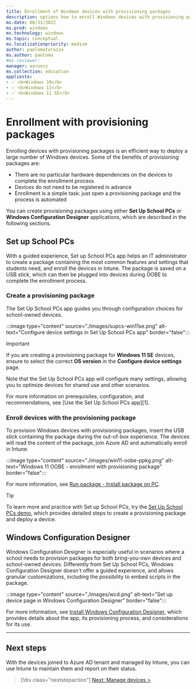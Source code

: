 ```yaml
---
title: Enrollment of Windows devices with provisioning packages
description: options how to enroll Windows devices with provisioning packages, using Set 
ms.date: 08/31/2022
ms.prod: windows
ms.technology: windows
ms.topic: conceptual
ms.localizationpriority: medium
author: paolomatarazzo
ms.author: paoloma
#ms.reviewer: 
manager: aaroncz
ms.collection: education
appliesto:
- ✅ <b>Windows 10</b>
- ✅ <b>Windows 11</b>
- ✅ <b>Windows 11 SE</b>
---
```


# Enrollment with provisioning packages

Enrolling devices with provisioning packages is an efficient way to deploy a large number of Windows devices. Some of the benefits of provisioning packages are:

- There are no particular hardware dependencies on the devices to complete the enrollment process
- Devices do not need to be registered in advance
- Enrollment is a simple task: just open a provisioning package and the process is automated

You can create provisioning packages using either **Set Up School PCs** or **Windows Configuration Designer** applications, which are described in the following sections.

## Set up School PCs

With a guided experience, Set up School PCs app helps an IT administrator to create a package containing the most common features and settings that students need, and enroll the devices in Intune. The package is saved on a USB stick, which can then be plugged into devices during OOBE to complete the enrollment process.

### Create a provisioning package

The Set Up School PCs app guides you through configuration choices for school-owned devices.

:::image type="content" source="./images/supcs-win11se.png" alt-text="Configure device settings in Set Up School PCs app" border="false":::

> [!IMPORTANT]
> If you are creating a provisioning package for **Windows 11 SE** devices, ensure to select the correct **OS version** in the **Configure device settings** page.

Note that the Set Up School PCs app will configure many settings, allowing you to optimize devices for shared use and other scenarios.

For more information on prerequisites, configuration, and recommendations, see [Use the Set Up School PCs app][1].

### Enroll devices with the provisioning package

To provision Windows devices with provisioning packages, insert the USB stick containing the package during the out-of-box experience. The devices will read the content of the package, join Azure AD and automatically enroll in Intune.

:::image type="content" source="./images/win11-oobe-ppkg.png" alt-text="Windows 11 OOBE - enrollment with provisioning package" border="false":::

For more information, see [Run package - Install package on PC][EDU-1].

> [!TIP]
> To learn more and practice with Set up School PCs, try the <a href="https://www.microsoft.com/en-us/education/interactive-demos/enroll-devices-at-scale" target="_blank"><u>Set Up School PCs demo</u></a>, which provides detailed steps to create a provisioning package and deploy a device.
## Windows Configuration Designer

Windows Configuration Designer is especially useful in scenarios where a school needs to provision packages for both bring-you-own devices and school-owned devices. Differently from Set Up School PCs, Windows Configuration Designer doesn't offer a guided experience, and allows granular customizations, including the possibility to embed scripts in the package.

:::image type="content" source="./images/wcd.png" alt-text="Set up device page in Windows Configuration Designer" border="false":::

For more information, see [Install Windows Configuration Designer][WIN-1], which provides details about the app, its provisioning process, and considerations for its use.

________________________________________________________
## Next steps

With the devices joined to Azure AD tenant and managed by Intune, you can use Intune to maintain them and report on their status.

> [!div class="nextstepaction"]
> [Next: Manage devices >](manage-overview.md)

<!-- Reference links in article -->

[EDU-1]: /education/windows/use-set-up-school-pcs-app

[WIN-1]: /windows/configuration/provisioning-packages/provisioning-install-icd